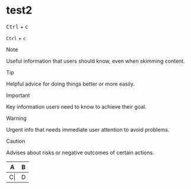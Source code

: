 # test2

<kbd>Ctrl</kbd> + <kbd>c</kbd>

`Ctrl` + `c`

> [!NOTE]
> Useful information that users should know, even when skimming content.

> [!TIP]
> Helpful advice for doing things better or more easily.

> [!IMPORTANT]
> Key information users need to know to achieve their goal.

> [!WARNING]
> Urgent info that needs immediate user attention to avoid problems.

> [!CAUTION]
> Advises about risks or negative outcomes of certain actions.

| A   | B   |
| --- | --- |
| C\| | D   |
